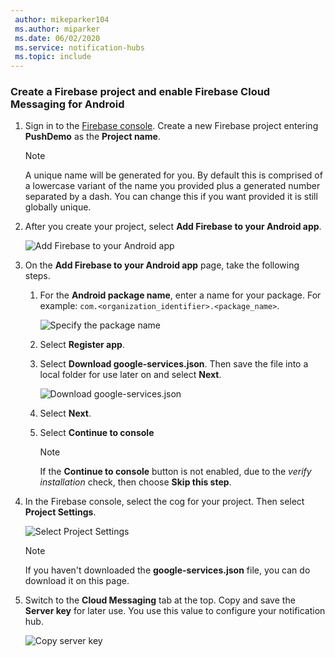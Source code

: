 ```yaml
---
 author: mikeparker104
 ms.author: miparker
 ms.date: 06/02/2020
 ms.service: notification-hubs
 ms.topic: include
---
```


### Create a Firebase project and enable Firebase Cloud Messaging for Android

1. Sign in to the [Firebase console](https://firebase.google.com/console/). Create a new Firebase project entering **PushDemo** as the **Project name**.

    > [!NOTE]
    > A unique name will be generated for you. By default this is comprised of a lowercase variant of the name you provided plus a generated number separated by a dash. You can change this if you want provided it is still globally unique.

1. After you create your project, select **Add Firebase to your Android app**.

    ![Add Firebase to your Android app](media/notification-hubs-add-firebase-to-android-app.png)

1. On the **Add Firebase to your Android app** page, take the following steps.
    1. For the **Android package name**, enter a name for your package. For example: `com.<organization_identifier>.<package_name>`.

        ![Specify the package name](media/specify-package-name-fcm-settings.png)
    1. Select **Register app**.  
    1. Select **Download google-services.json**. Then save the file into a local folder for use later on and select **Next**.  

        ![Download google-services.json](media/download-google-service-button.png)
    1. Select **Next**.
    1. Select **Continue to console**

        > [!NOTE]
        > If the **Continue to console** button is not enabled, due to the *verify installation* check, then choose **Skip this step**.

1. In the Firebase console, select the cog for your project. Then select **Project Settings**.

    ![Select Project Settings](media/notification-hubs-firebase-console-project-settings.png)

    > [!NOTE]
    > If you haven't downloaded the **google-services.json** file, you can do download it on this page.

1. Switch to the **Cloud Messaging** tab at the top. Copy and save the **Server key** for later use. You use this value to configure your notification hub.

    ![Copy server key](media/server-key.png)
